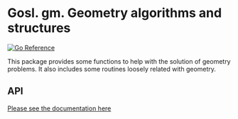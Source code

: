 # Gosl. gm. Geometry algorithms and structures

[![Go Reference](https://pkg.go.dev/badge/github.com/lei006/gomath/gm.svg)](https://pkg.go.dev/github.com/lei006/gomath/gm)

This package provides some functions to help with the solution of geometry problems. It also
includes some routines loosely related with geometry.

## API

[Please see the documentation here](https://pkg.go.dev/github.com/lei006/gomath/gm)
